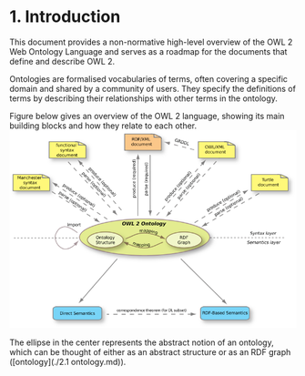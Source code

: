# 1. Introduction
This document provides a non-normative high-level overview of the OWL 2 Web Ontology Language and serves as a roadmap for the documents that define and describe OWL 2.

Ontologies are formalised vocabularies of terms, often covering a specific domain and shared by a community of users. They specify the definitions of terms by describing their relationships with other terms in the ontology. 

Figure below gives an overview of the OWL 2 language, showing its main building blocks and how they relate to each other. 
![owl2 structure](https://github.com/JKChang2015/My_library/raw/master/Notes%20pics/OWL2%20structure.png)

The ellipse in the center represents the abstract notion of an ontology, which can be thought of either as an abstract structure or as an RDF graph ([ontology](./2.1 ontology.md)).
